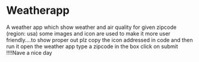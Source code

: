 # Weatherapp
A weather app which show weather  and air quality for given zipcode (region: usa)
some images and icon are used to make it more user friendly....to show proper out plz copy the icon addressed in code and then run it
open the weather app
type a zipcode in the box
click on submit
!!!!Nave a nice day
